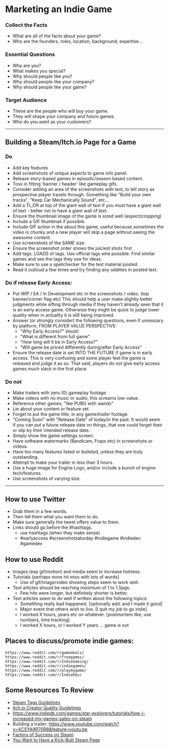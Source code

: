 # Marketing an Indie Game

### Collect the Facts
- What are all of the facts about your game?
- Who are the founders, roles, location, background, expertise...

### Essential Questions
- Why are you?
- What makes you special?
- Why should people like you?
- Why should people like your company?
- Why should people like your game?

### Target Audience
- These are the _people_ who will buy your game.
- They will shape your company and future games.
- Who do you _want_ as your customers?

---
## Building a Steam/Itch.io Page for a Game
### Do
- Add key features
- Add screenshots of unique aspects to game info panel.
- Release story-based games in episodic/season based content.
- Toss in fitting 'banner / header' like gameplay gifs.
- Consider adding an area of the screenshots with text, to tell story as prospective player travels through.
	Something like "Build your own tracks", "Keep Car Mechanically Sound", etc...
- Add a TL;DR at top of the giant wall of text if you must have a giant wall of text - better not to have a giant wall of text.
- Ensure the thumbnail image of the game is sized well (aspect/cropping)
- Include a GIF thumbnail if possible.
- Include GIF action in the about this game; useful because sometimes the video is chunky and a new player will skip a page without
	seeing the awesome content.
- Use screenshots of the SAME size.
- Ensure the screenshot order shows the juiciest shots first
- Add tags. LOADS of tags. Use official tags whe possible. Find similar games and see the tags they use for ideas.
- Make sure to use a spellchecker for the text material posted.
- Read it outloud a few times and try finding any oddities in posted text.

### Do if release Early Access:
- Put WIP / EA / In Development etc in the screenshots / video. (top banner/corner flag etc)
	This should help a user make slightly better judgments while sifting through media if they haven't already seen that it is an early access game. Otherwise they might be quick to judge lower quality when in actuality it is still being improved.
- Answer (or strongly consider) the following questions, even if unnessary by platform, FROM PLAYER VALUE PERSPECTIVE:
	- "Why Early Access?" (must)
	- "What is different from full game"
	- "How long will it be in Early Access?"
	- "Will game be priced differently during/after Early Access"
- Ensure the release date is set INTO THE FUTURE if game is in early access.
	This is very confusing and some player feel the game is released and judge it as so.
	That said, players do not give early access games much slack in the first place.


### Do not
- Make trailers with zero (0) gameplay footage.
- Make videos with no music or audio, this screams low-value.
- Reference other games; "like PUBG with wands"
- Lie about your content or feature set.
- Forget to put the game title, in any game/trailer footage.
- "Coming Soon" with "Release Date" of today/in the past.
	It would seem if you can put a future release date on things, that one could forget their or slip by their intended release date.
- Simply show the game settings screen.
- Have software watermarks (Bandicam, Fraps etc) in screenshots or videos.
- Have too many features listed or bulleted, unless they are truly outstanding.
- Attempt to make your trailer in less than 3 hours.
- Use a huge image for Engine Logo, and/or include a bunch of engine tech/features.
- Use screenshots of varying size.

---

## How to use Twitter

- Grab them in a few words.
- Then tell them what you want them to do.
- Make sure generally the tweet offers value to them.
- Links should go before the #hashtags.
	- use hashtags (when they make sense)
	- #earlyaccess #screenshotsaturday #indiegame #indiedev #gamedev

## How to use Reddit

- Images (esp gif/motion) and media seem to increase hotness.
- Tutorials (perhaps more hit miss with lots of words)
	- Use of gif/image/video showing steps seem to work well.
- Text articles should be reaching _maximum_ of 1 to 1.5pgs.
	- Few hits were longer, but definitely shorter is better.
- Text articles seem to do well if written about the following topics:
	- Something really bad happened. [optionally add: and I made it good]
	- Major event that others wish to live. [I quit my job to go indie]
	- I worked X hours, years etc on whatever. [postmortem like, use numbers, time tracking]
	- I worked X hours,  or I worked Y years ... game is out



## Places to discuss/promote indie games:
	https://www.reddit.com/r/gamedeals/
	https://www.reddit.com/r/freegames/
	https://www.reddit.com/r/IndieGaming/
	https://www.reddit.com/r/indiegames/
	https://www.reddit.com/r/playmygame/
	https://www.reddit.com/r/IndieDev/

## Some Resources To Review
- [Steam Tags Guidelines](https://partner.steamgames.com/doc/store/tags)
- [itch.io Creator Quality Guidelines](https://itch.io/docs/creators/quality-guidelines)
- https://www.indiedb.com/games/star-explorers/tutorials/how-i-increased-my-games-sales-on-steam
- Building a trailer: https://www.youtube.com/watch?v=4CSYA9R70R8&feature=youtu.be
- [Factors of Success on Steam](https://www.reddit.com/r/gamedev/comments/buuire/what_factors_predict_the_success_of_a_steam_game/)
- [You Want to Have a Kick-Butt Steam Page](https://www.reddit.com/r/gamedev/comments/bag8qt/so_you_want_to_have_a_kickass_steam_page/)
